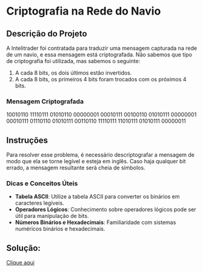 # Criptografia na Rede do Navio

## Descrição do Projeto

A Intelitrader foi contratada para traduzir uma mensagem capturada na rede de um navio, e essa mensagem está criptografada. Não sabemos que tipo de criptografia foi utilizada, mas sabemos o seguinte:

1. A cada 8 bits, os dois últimos estão invertidos.
2. A cada 8 bits, os primeiros 4 bits foram trocados com os próximos 4 bits.

### Mensagem Criptografada
10010110 11110111 01010110 00000001 00010111 00100110 01010111 00000001 00010111 01110110 01010111 00110110 11110111 11010111 01010111 00000011
## Instruções

Para resolver esse problema, é necessário descriptografar a mensagem de modo que ela se torne legível e esteja em inglês. Caso haja qualquer bit errado, a mensagem resultante será cheia de símbolos.

### Dicas e Conceitos Úteis

- **Tabela ASCII**: Utilize a tabela ASCII para converter os binários em caracteres legíveis.
- **Operadores Lógicos**: Conhecimento sobre operadores lógicos pode ser útil para manipulação de bits.
- **Números Binários e Hexadecimais**: Familiaridade com sistemas numéricos binários e hexadecimais.

## Solução:

[Clique aqui](https://colab.research.google.com/drive/1ktU69FaMwE6JMlze9qUktHw_vBC5Wfhi?usp=sharing)
